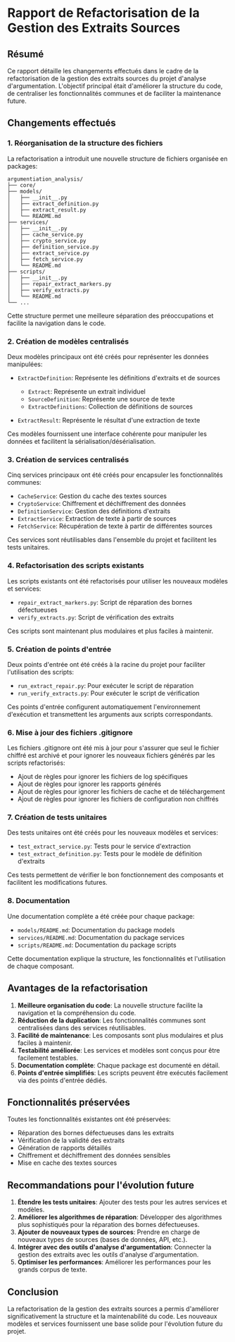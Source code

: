 # Rapport de Refactorisation de la Gestion des Extraits Sources

## Résumé

Ce rapport détaille les changements effectués dans le cadre de la refactorisation de la gestion des extraits sources du projet d'analyse d'argumentation. L'objectif principal était d'améliorer la structure du code, de centraliser les fonctionnalités communes et de faciliter la maintenance future.

## Changements effectués

### 1. Réorganisation de la structure des fichiers

La refactorisation a introduit une nouvelle structure de fichiers organisée en packages:

```
argumentiation_analysis/
├── core/
├── models/
│   ├── __init__.py
│   ├── extract_definition.py
│   ├── extract_result.py
│   └── README.md
├── services/
│   ├── __init__.py
│   ├── cache_service.py
│   ├── crypto_service.py
│   ├── definition_service.py
│   ├── extract_service.py
│   ├── fetch_service.py
│   └── README.md
├── scripts/
│   ├── __init__.py
│   ├── repair_extract_markers.py
│   ├── verify_extracts.py
│   └── README.md
└── ...
```

Cette structure permet une meilleure séparation des préoccupations et facilite la navigation dans le code.

### 2. Création de modèles centralisés

Deux modèles principaux ont été créés pour représenter les données manipulées:

- `ExtractDefinition`: Représente les définitions d'extraits et de sources
  - `Extract`: Représente un extrait individuel
  - `SourceDefinition`: Représente une source de texte
  - `ExtractDefinitions`: Collection de définitions de sources

- `ExtractResult`: Représente le résultat d'une extraction de texte

Ces modèles fournissent une interface cohérente pour manipuler les données et facilitent la sérialisation/désérialisation.

### 3. Création de services centralisés

Cinq services principaux ont été créés pour encapsuler les fonctionnalités communes:

- `CacheService`: Gestion du cache des textes sources
- `CryptoService`: Chiffrement et déchiffrement des données
- `DefinitionService`: Gestion des définitions d'extraits
- `ExtractService`: Extraction de texte à partir de sources
- `FetchService`: Récupération de texte à partir de différentes sources

Ces services sont réutilisables dans l'ensemble du projet et facilitent les tests unitaires.

### 4. Refactorisation des scripts existants

Les scripts existants ont été refactorisés pour utiliser les nouveaux modèles et services:

- `repair_extract_markers.py`: Script de réparation des bornes défectueuses
- `verify_extracts.py`: Script de vérification des extraits

Ces scripts sont maintenant plus modulaires et plus faciles à maintenir.

### 5. Création de points d'entrée

Deux points d'entrée ont été créés à la racine du projet pour faciliter l'utilisation des scripts:

- `run_extract_repair.py`: Pour exécuter le script de réparation
- `run_verify_extracts.py`: Pour exécuter le script de vérification

Ces points d'entrée configurent automatiquement l'environnement d'exécution et transmettent les arguments aux scripts correspondants.

### 6. Mise à jour des fichiers .gitignore

Les fichiers .gitignore ont été mis à jour pour s'assurer que seul le fichier chiffré est archivé et pour ignorer les nouveaux fichiers générés par les scripts refactorisés:

- Ajout de règles pour ignorer les fichiers de log spécifiques
- Ajout de règles pour ignorer les rapports générés
- Ajout de règles pour ignorer les fichiers de cache et de téléchargement
- Ajout de règles pour ignorer les fichiers de configuration non chiffrés

### 7. Création de tests unitaires

Des tests unitaires ont été créés pour les nouveaux modèles et services:

- `test_extract_service.py`: Tests pour le service d'extraction
- `test_extract_definition.py`: Tests pour le modèle de définition d'extraits

Ces tests permettent de vérifier le bon fonctionnement des composants et facilitent les modifications futures.

### 8. Documentation

Une documentation complète a été créée pour chaque package:

- `models/README.md`: Documentation du package models
- `services/README.md`: Documentation du package services
- `scripts/README.md`: Documentation du package scripts

Cette documentation explique la structure, les fonctionnalités et l'utilisation de chaque composant.

## Avantages de la refactorisation

1. **Meilleure organisation du code**: La nouvelle structure facilite la navigation et la compréhension du code.
2. **Réduction de la duplication**: Les fonctionnalités communes sont centralisées dans des services réutilisables.
3. **Facilité de maintenance**: Les composants sont plus modulaires et plus faciles à maintenir.
4. **Testabilité améliorée**: Les services et modèles sont conçus pour être facilement testables.
5. **Documentation complète**: Chaque package est documenté en détail.
6. **Points d'entrée simplifiés**: Les scripts peuvent être exécutés facilement via des points d'entrée dédiés.

## Fonctionnalités préservées

Toutes les fonctionnalités existantes ont été préservées:

- Réparation des bornes défectueuses dans les extraits
- Vérification de la validité des extraits
- Génération de rapports détaillés
- Chiffrement et déchiffrement des données sensibles
- Mise en cache des textes sources

## Recommandations pour l'évolution future

1. **Étendre les tests unitaires**: Ajouter des tests pour les autres services et modèles.
2. **Améliorer les algorithmes de réparation**: Développer des algorithmes plus sophistiqués pour la réparation des bornes défectueuses.
3. **Ajouter de nouveaux types de sources**: Prendre en charge de nouveaux types de sources (bases de données, API, etc.).
4. **Intégrer avec des outils d'analyse d'argumentation**: Connecter la gestion des extraits avec les outils d'analyse d'argumentation.
5. **Optimiser les performances**: Améliorer les performances pour les grands corpus de texte.

## Conclusion

La refactorisation de la gestion des extraits sources a permis d'améliorer significativement la structure et la maintenabilité du code. Les nouveaux modèles et services fournissent une base solide pour l'évolution future du projet.